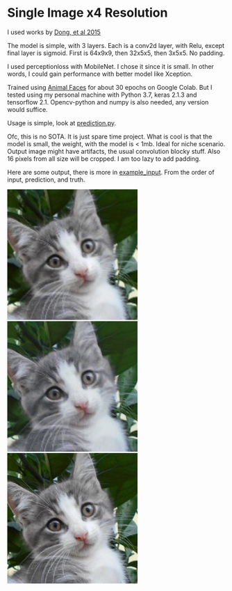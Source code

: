 # Single Image x4 Resolution

I used works by [Dong, et al 2015](https://arxiv.org/pdf/1501.00092.pdf)

The model is simple, with 3 layers. Each is a conv2d layer, with Relu, except final layer is sigmoid.
First is 64x9x9, then 32x5x5, then 3x5x5. No padding.

I used perceptionloss with MobileNet. I chose it since it is small. In other words, I could gain performance with better model like Xception.

Trained using [Animal Faces](https://www.kaggle.com/andrewmvd/animal-faces) for about 30 epochs on Google Colab.
But I tested using my personal machine with Python 3.7, keras 2.1.3 and tensorflow 2.1. Opencv-python and numpy is also needed, any version would suffice.

Usage is simple, look at [prediction.py](https://github.com/dht7166/x4Resolution/blob/master/prediction.py).

Ofc, this is no SOTA. It is just spare time project. What is cool is that the model is small, the weight, with the model is < 1mb. Ideal for niche scenario.
Output image might have artifacts, the usual convolution blocky stuff. Also 16 pixels from all size will be cropped. I am too lazy to add padding.

Here are some output, there is more in [example_input](https://github.com/dht7166/x4Resolution/tree/master/example_input). From the order of input, prediction, and truth.



<img src=example_input/flickr_cat_000314_input.jpg width="300" height="300">
<img src=example_input/flickr_cat_000314__x4.jpg width="300" height="300">
<img src=example_input/flickr_cat_000314.jpg width="300" height="300">
